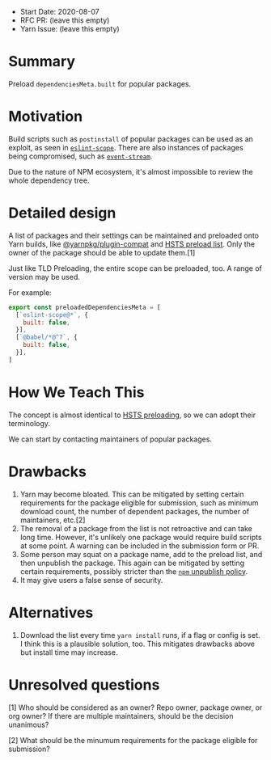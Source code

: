 - Start Date: 2020-08-07
- RFC PR: (leave this empty)
- Yarn Issue: (leave this empty)

# Summary

Preload `dependenciesMeta.built` for popular packages.

# Motivation
Build scripts such as `postinstall` of popular packages can be used as an
exploit, as seen in [`eslint-scope`](https://eslint.org/blog/2018/07/postmortem-for-malicious-package-publishes).
There are also instances of packages being compromised, such as
[`event-stream`](https://blog.npmjs.org/post/180565383195/details-about-the-event-stream-incident).

Due to the nature of NPM ecosystem, it's almost impossible to review the
whole dependency tree.

# Detailed design

A list of packages and their settings can be maintained and preloaded onto
Yarn builds, like [@yarnpkg/plugin-compat](https://github.com/yarnpkg/berry/tree/master/packages/plugin-compat)
and [HSTS preload list](https://hstspreload.org/). Only the owner of the
package should be able to update them.[1]

Just like TLD Preloading, the entire scope can be preloaded, too. A range
of version may be used.

For example:
```js
export const preloadedDependenciesMeta = [
  [`eslint-scope@*`, {
    built: false,
  }],
  [`@babel/*@^7`, {
    built: false,
  }],
]
```

# How We Teach This

The concept is almost identical to [HSTS preloading](https://hstspreload.org/),
so we can adopt their terminology.

We can start by contacting maintainers of popular packages.

# Drawbacks

1. Yarn may become bloated. This can be mitigated by setting certain
requirements for the package eligible for submission, such as minimum
download count, the number of dependent packages, the number of maintainers, etc.[2]
2. The removal of a package from the list is not retroactive and can take
long time. However, it's unlikely one package would require build scripts
at some point. A warning can be included in the submission form or PR.
3. Some person may squat on a package name, add to the preload list,
and then unpublish the package. This again can be mitigated by setting
certain requirements, possibly stricter than the
[`npm` unpublish policy](https://www.npmjs.com/policies/unpublish).
4. It may give users a false sense of security.

# Alternatives

1. Download the list every time `yarn install` runs, if a flag or config
is set. I think this is a plausible solution, too. This mitigates drawbacks
above but install time may increase.

# Unresolved questions

[1] Who should be considered as an owner? Repo owner, package owner, or
org owner? If there are multiple maintainers, should be the decision
unanimous?

[2] What should be the minumum requirements for the package eligible for submission?
